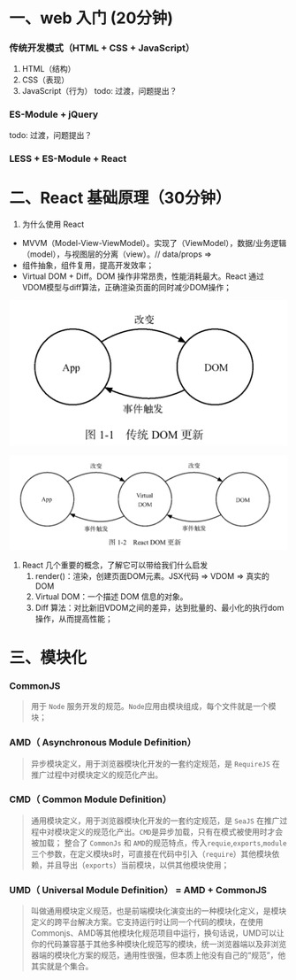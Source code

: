 # 一、web 入门 (20分钟)
### 传统开发模式（HTML + CSS + JavaScript）

1. HTML（结构）
2. CSS（表现）
3. JavaScript（行为）
todo: 过渡，问题提出？

### ES-Module + jQuery

todo: 过渡，问题提出？
### LESS + ES-Module + React
  

# 二、React 基础原理（30分钟）
1. 为什么使用 React
 - MVVM（Model-View-ViewModel）。实现了（ViewModel），数据/业务逻辑（model），与视图层的分离（view）。// data/props => <Views />
 - 组件抽象，组件复用，提高开发效率；
 - Virtual DOM + Diff。DOM 操作非常昂贵，性能消耗最大。React 通过VDOM模型与diff算法，正确渲染页面的同时减少DOM操作；

![传统DOM更新](./00-images/传统DOM更新.jpg)

![React-DOM更新](./00-images/React-DOM更新.png)

1. React 几个重要的概念，了解它可以带给我们什么启发
    1. render()：渲染，创建页面DOM元素。JSX代码 => VDOM => 真实的DOM
    2. Virtual DOM：一个描述 DOM 信息的对象。
    3. Diff 算法：对比新旧VDOM之间的差异，达到批量的、最小化的执行dom操作，从而提高性能；

# 三、模块化

### CommonJS
> 用于 `Node` 服务开发的规范。`Node`应用由模块组成，每个文件就是一个模块；

### AMD（ Asynchronous Module Definition）
> 异步模块定义，用于浏览器模块化开发的一套约定规范，是 `RequireJS` 在推广过程中对模块定义的规范化产出。

### CMD（ Common Module Definition）
> 通用模块定义，用于浏览器模块化开发的一套约定规范，是 `SeaJS` 在推广过程中对模块定义的规范化产出。`CMD`是异步加载，只有在模式被使用时才会被加载； 整合了 `CommonJs` 和 `AMD`的规范特点，传入`requie`,`exports`,`module`三个参数，在定义模块s时，可直接在代码中引入（`require`）其他模块依赖，并且导出（`exports`）当前模块，以供其他模块使用；

### UMD（ Universal Module Definition） = AMD + CommonJS
> 叫做通用模块定义规范，也是前端模块化演变出的一种模块化定义，是模块定义的跨平台解决方案。它支持运行时让同一个代码的模块，在使用 Commonjs、AMD等其他模块化规范项目中运行，换句话说，UMD可以让你的代码兼容基于其他多种模块化规范写的模块，统一浏览器端以及非浏览器端的模块化方案的规范，通用性很强，但本质上他没有自己的“规范”，他其实就是个集合。

